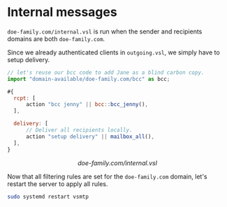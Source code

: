 
# Internal messages

`doe-family.com/internal.vsl` is run when the sender and recipients domains are both  `doe-family.com`.

Since we already authenticated clients in `outgoing.vsl`, we simply have to setup delivery.

```js
// let's reuse our bcc code to add Jane as a blind carbon copy.
import "domain-available/doe-family.com/bcc" as bcc;

#{
  rcpt: [
      action "bcc jenny" || bcc::bcc_jenny(),
  ],

  delivery: [
      // Deliver all recipients locally.
      action "setup delivery" || mailbox_all(),
  ],
}
```

<p style="text-align: center;"> <i>doe-family.com/internal.vsl</i> </p>

Now that all filtering rules are set for the `doe-family.com` domain, let's restart the server to apply all rules.

```sh
sudo systemd restart vsmtp
```
